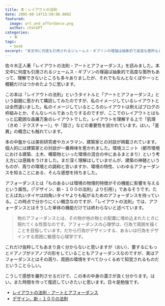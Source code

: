 ```yaml
---
title: 本：レイアウトの法則
date: 2005-08-14T15:50:06.000Z
featured:
  image: art_and_affordance.png
  author: chatGPT
categories:
  - 本
tags:
  - book
excerpt: "本文中に何度も引用されるジェームス・ギブソンの理論は抽象的で高度な箇所もあって、理解できないところも多々ありましたが、それでもなんとなくぼやーっと概観だけはつかめたように思います。"
---
```


佐々木正人著「レイアウトの法則 \- アートとアフォーダンス」を読みました。本文中に何度も引用されるジェームス・ギブソンの理論は抽象的で高度な箇所もあって、理解できないところも多々ありましたが、それでもなんとなくぼやーっと概観だけはつかめたように思います。

この本は「レイアウトの法則」というタイトルと「アートとアフォーダンス」という副題に惹かれて購読してみたのですが、私のイメージしているレイアウトとは全然違いました。私のイメージしているところのレイアウトは例えばブログの枠組みとか、そんなレベルであったりするのですが、ここでのレイアウトとはもっと広範囲な森羅万象のレイアウトでした。レイアウトを理解する上で「肌理（きめ：テクスチャー）」や「固さ」などの重要性を説かれています。はい。「差異」の概念にも触れています。

本の中盤からは美術研究者やカメラマン、建築家との対談が掲載されています。個人的には建築家との対談が一番興味を惹かれました。環境ユニット（都市環境における建築、土木、構築物といった環境の混合の中にあるまとまり）という考え方には感銘をうけました。まだ深く理解はしていませんが、建築の神髄というものが、周りの環境との調和と言いますか、環境の特性、いわゆるアフォーダンスを知ることにある、そんな感想を持ちました。

アフォーダンスとは「ものあるいは環境の物理的特徴がその機能に影響を与えるという属性。（「デザイン、新・１００の法則」より引用）」であるそうです。たとえば丸いタイヤは四角いタイヤよりも転がるためのアフォーダンスを持っている。この時点で分かりにくい概念なのですが、「レイアウトの法則」では、アフォーダンスとはそうした単体の機能だけでは終わらないと述べています。

> 物のアフォーダンスとは、その物が他の物との配置に埋め込まれたときに現れてくる性質なのです。アフォーダンスの心理学は、行為で周囲を描くことを目指しています。だから行為がデザインする、あるいは行為をデザインする周囲に敏感な心理学です。

これだけ抜粋してもあまり良く分からないと思いますが（おい）、要するにもっとドアノブがドアノブの形をしていることもアフォーダンスなのですが、実はアフォーダンスとはその周り、周囲の環境をすべてひっくるめて知覚されるものだということらしい。

こうして感想を羅列させるだけで、この本の中身の濃さが良く分かります。はい。また時間を作って復読していきたいと思います。日々是勉強です。

- [レイアウトの法則 \- アートとアフォーダンス](http://www.amazon.co.jp/exec/obidos/ASIN/4393360281/ref=nosim/yutakayamaguc-22)
- [デザイン、新・１００の法則](http://www.amazon.co.jp/exec/obidos/ASIN/4861000084/ref=nosim/yutakayamaguc-22)
